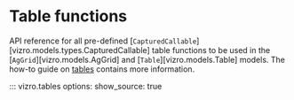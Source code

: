 <!-- vale off -->
# Table functions

API reference for all pre-defined [`CapturedCallable`][vizro.models.types.CapturedCallable] table functions to be used in the
[`AgGrid`][vizro.models.AgGrid] and [`Table`][vizro.models.Table] models. The how-to guide on [tables](../user-guides/table.md) contains more information.

::: vizro.tables
    options:
      show_source: true

<!-- vale on -->
